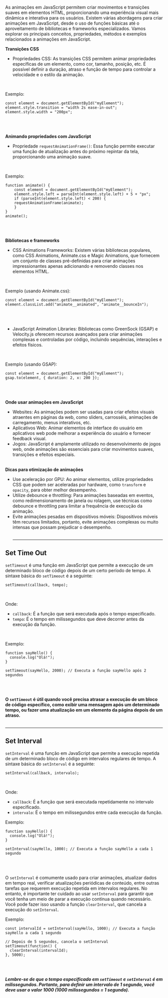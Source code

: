 As animações em JavaScript permitem criar movimentos e transições suaves em elementos HTML, proporcionando uma experiência visual mais dinâmica e interativa para os usuários. Existem várias abordagens para criar animações em JavaScript, desde o uso de funções básicas até o aproveitamento de bibliotecas e frameworks especializados. Vamos explorar os principais conceitos, propriedades, métodos e exemplos relacionados a animações em JavaScript.
<br>

**Transições CSS**
- Propriedades CSS: As transições CSS permitem animar propriedades específicas de um elemento, como cor, tamanho, posição, etc. É possível definir a duração, atraso e função de tempo para controlar a velocidade e o estilo da animação.
<br>

Exemplo:
```
const element = document.getElementById("myElement");
element.style.transition = "width 2s ease-in-out";
element.style.width = "200px";
```
<br><br>

**Animando propriedades com JavaScript**
- Propriedade `requestAnimationFrame()`: Essa função permite executar uma função de atualização antes do próximo repintar da tela, proporcionando uma animação suave.
<br>

Exemplo:
```
function animate() {
    const element = document.getElementById("myElement");
    element.style.left = parseInt(element.style.left) + 5 + "px";
    if (parseInt(element.style.left) < 200) {
    requestAnimationFrame(animate);
    }
}
animate();
```
<br><br>

**Bibliotecas e frameworks**
- CSS Animations Frameworks: Existem várias bibliotecas populares, como CSS Animations, Animate.css e Magic Animations, que fornecem um conjunto de classes pré-definidas para criar animações impressionantes apenas adicionando e removendo classes nos elementos HTML.
<br>

Exemplo (usando Animate.css):
```
const element = document.getElementById("myElement");
element.classList.add("animate__animated", "animate__bounceIn");
```
<br><br>

- JavaScript Animation Libraries: Bibliotecas como GreenSock (GSAP) e Velocity.js oferecem recursos avançados para criar animações complexas e controladas por código, incluindo sequências, interações e efeitos físicos.
<br>

Exemplo (usando GSAP):
```
const element = document.getElementById("myElement");
gsap.to(element, { duration: 2, x: 200 });
```
<br><br>

**Onde usar animações em JavaScript**
- Websites: As animações podem ser usadas para criar efeitos visuais atraentes em páginas da web, como sliders, carrosséis, animações de carregamento, menus interativos, etc.
- Aplicativos Web: Animar elementos de interface do usuário em aplicativos web pode melhorar a experiência do usuário e fornecer feedback visual.
- Jogos: JavaScript é amplamente utilizado no desenvolvimento de jogos web, onde animações são essenciais para criar movimentos suaves, transições e efeitos especiais.
<br><br>

**Dicas para otimização de animações**
- Use aceleração por GPU: Ao animar elementos, utilize propriedades CSS que podem ser aceleradas por hardware, como `transform` e `opacity`, para obter melhor desempenho.
- Utilize debounce e throttling: Para animações baseadas em eventos, como redimensionamento de janela ou rolagem, use técnicas como debounce e throttling para limitar a frequência de execução da animação.
- Evite animações pesadas em dispositivos móveis: Dispositivos móveis têm recursos limitados, portanto, evite animações complexas ou muito intensas que possam prejudicar o desempenho.
<br><br><hr>

## Set Time Out
`setTimeout` é uma função em JavaScript que permite a execução de um determinado bloco de código depois de um certo período de tempo. A sintaxe básica do `setTimeout` é a seguinte:
<br>

```
setTimeout(callback, tempo);
```
<br>

Onde:
- `callback`: É a função que será executada após o tempo especificado.
- `tempo`: É o tempo em milissegundos que deve decorrer antes da execução da função.
<br>

Exemplo:
```
function sayHello() {
  console.log("Olá!");
}

setTimeout(sayHello, 2000); // Executa a função sayHello após 2 segundos
```
<br><br>

**O `setTimeout` é útil quando você precisa atrasar a execução de um bloco de código específico, como exibir uma mensagem após um determinado tempo, ou fazer uma atualização em um elemento da página depois de um atraso.**
<br><br><hr>

## Set Interval
`setInterval` é uma função em JavaScript que permite a execução repetida de um determinado bloco de código em intervalos regulares de tempo. A sintaxe básica do `setInterval` é a seguinte:
<br>

```
setInterval(callback, intervalo);
```
<br>

Onde:
- `callback`: É a função que será executada repetidamente no intervalo especificado.
- `intervalo`: É o tempo em milissegundos entre cada execução da função.

Exemplo:
```
function sayHello() {
  console.log("Olá!");
}

setInterval(sayHello, 1000); // Executa a função sayHello a cada 1 segundo
```
<br><br>

O `setInterval` é comumente usado para criar animações, atualizar dados em tempo real, verificar atualizações periódicas de conteúdo, entre outras tarefas que requerem execução repetida em intervalos regulares. No entanto, é importante ter cuidado ao usar `setInterval` para garantir que você tenha um meio de parar a execução contínua quando necessário. Você pode fazer isso usando a função `clearInterval`, que cancela a execução do `setInterval`.
<br>

Exemplo:
```
const intervalId = setInterval(sayHello, 1000); // Executa a função sayHello a cada 1 segundo

// Depois de 5 segundos, cancela o setInterval
setTimeout(function() {
  clearInterval(intervalId);
}, 5000);
```
<br><br>

**_Lembre-se de que o tempo especificado em `setTimeout` e `setInterval` é em milissegundos. Portanto, para definir um intervalo de 1 segundo, você deve usar o valor 1000 (1000 milissegundos = 1 segundo)._**
<br><br>

